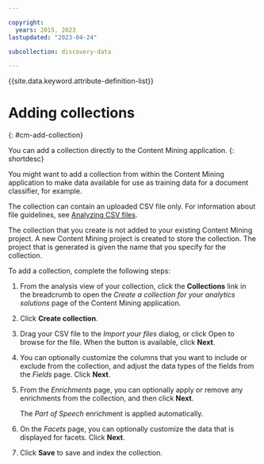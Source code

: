 ```yaml
---

copyright:
  years: 2015, 2023
lastupdated: "2023-04-24"

subcollection: discovery-data

---
```


{{site.data.keyword.attribute-definition-list}}

# Adding collections
{: #cm-add-collection}

You can add a collection directly to the Content Mining application.
{: shortdesc}

You might want to add a collection from within the Content Mining application to make data available for use as training data for a document classifier, for example.

The collection can contain an uploaded CSV file only. For information about file guidelines, see [Analyzing CSV files](/docs/discovery-data?topic=discovery-data-cm-csv-file).

The collection that you create is not added to your existing Content Mining project. A new Content Mining project is created to store the collection. The project that is generated is given the name that you specify for the collection.

To add a collection, complete the following steps:

1.  From the analysis view of your collection, click the **Collections** link in the breadcrumb to open the *Create a collection for your analytics solutions* page of the Content Mining application.

1.  Click **Create collection**.

1.  Drag your CSV file to the *Import your files* dialog, or click Open to browse for the file. When the button is available, click **Next**.

1.  You can optionally customize the columns that you want to include or exclude from the collection, and adjust the data types of the fields from the *Fields* page. Click **Next**.

1.  From the *Enrichments* page, you can optionally apply or remove any enrichments from the collection, and then click **Next**.

    The *Part of Speech* enrichment is applied automatically.

1.  On the *Facets* page, you can optionally customize the data that is displayed for facets. Click **Next**.

1.  Click **Save** to save and index the collection.
